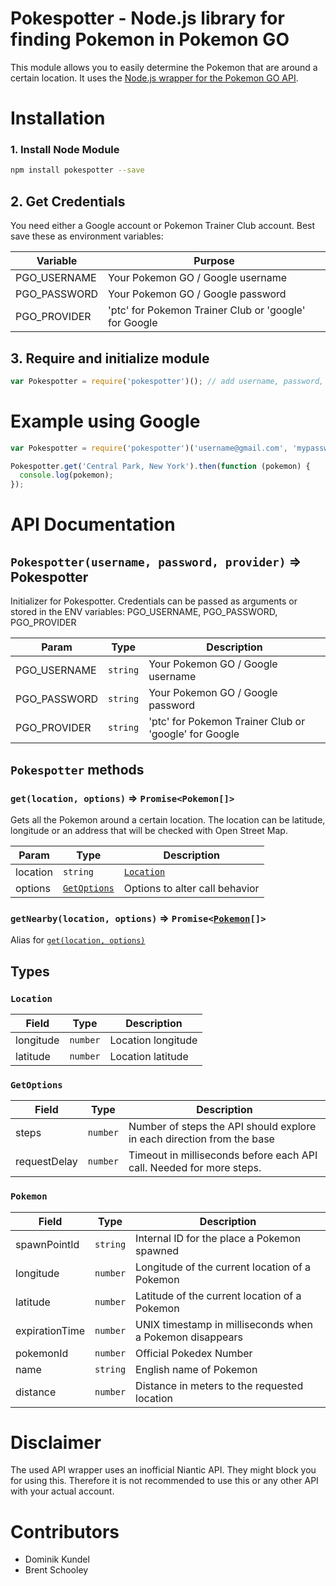 # Pokespotter - Node.js library for finding Pokemon in Pokemon GO

This module allows you to easily determine the Pokemon that are around a certain location. It uses the [Node.js wrapper for the Pokemon GO API](https://github.com/Armax/Pokemon-GO-node-api).

# Installation

### 1. Install Node Module

```bash
npm install pokespotter --save
```

## 2. Get Credentials
You need either a Google account or Pokemon Trainer Club account. Best save these as environment variables:

| Variable | Purpose |
| -------- | ------- |
| PGO_USERNAME | Your Pokemon GO / Google username |
| PGO_PASSWORD | Your Pokemon GO / Google password |
| PGO_PROVIDER | 'ptc' for Pokemon Trainer Club or 'google' for Google |

## 3. Require and initialize module

```js
var Pokespotter = require('pokespotter')(); // add username, password, provider if necessary
```

# Example using Google

```js
var Pokespotter = require('pokespotter')('username@gmail.com', 'mypassword', 'google');

Pokespotter.get('Central Park, New York').then(function (pokemon) {
  console.log(pokemon);
});
```

# API Documentation

## `Pokespotter(username, password, provider)` ⇒ Pokespotter
Initializer for Pokespotter.
Credentials can be passed as arguments or stored in the ENV variables:
PGO_USERNAME, PGO_PASSWORD, PGO_PROVIDER

| Param | Type | Description |
| --- | --- | --- |
| PGO_USERNAME | `string` | Your Pokemon GO / Google username |
| PGO_PASSWORD | `string` | Your Pokemon GO / Google password |
| PGO_PROVIDER | `string` | 'ptc' for Pokemon Trainer Club or 'google' for Google |

## `Pokespotter` methods 

### `get(location, options)` ⇒ `Promise<Pokemon[]>`

Gets all the Pokemon around a certain location.
The location can be latitude, longitude or an address that will be checked with Open Street Map.

| Param | Type | Description |
| --- | --- | --- |
| location | `string` | [`Location`](#location) | Actual location (lat/long) or an address to look up |
| options | [`GetOptions`](#getoptions) | Options to alter call behavior |

### `getNearby(location, options)` ⇒ `Promise<`[`Pokemon`](#pokemon)`[]>`
Alias for [`get(location, options)`](#getlocation-options--promisepokemon)

## Types

### `Location`

| Field | Type | Description |
| --- | --- | --- |
| longitude | `number` | Location longitude |
| latitude | `number` | Location latitude |

### `GetOptions`

| Field | Type | Description |
| --- | --- | --- |
| steps | `number` | Number of steps the API should explore in each direction from the base |
| requestDelay | `number` | Timeout in milliseconds before each API call. Needed for more steps. |

### `Pokemon`

| Field | Type | Description |
| --- | --- | --- |
| spawnPointId | `string` | Internal ID for the place a Pokemon spawned |
| longitude | `number` | Longitude of the current location of a Pokemon |
| latitude | `number` | Latitude of the current location of a Pokemon |
| expirationTime | `number` | UNIX timestamp in milliseconds when a Pokemon disappears |
| pokemonId | `number` | Official Pokedex Number |
| name | `string` | English name of Pokemon |
| distance | `number` | Distance in meters to the requested location |

# Disclaimer

The used API wrapper uses an inofficial Niantic API. They might block you for using this. Therefore it is not recommended to use this or any other API with your actual account.

# Contributors

- Dominik Kundel
- Brent Schooley
